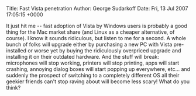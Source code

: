 Title: Fast Vista penetration
Author: George Sudarkoff
Date: Fri, 13 Jul 2007 17:05:15 +0000

It just hit me -- fast adoption of Vista by Windows users is probably a
good thing for the Mac market share (and Linux as a cheaper alternative,
of course). I know it sounds ridiculous, but listen to me for a second.
A whole bunch of folks will upgrade either by purchasing a new PC with
Vista pre-installed or worse yet by buying the ridiculously overpriced
upgrade and installing it on their outdated hardware. And the stuff will
break: microphones will stop working, printers will stop printing, apps
will start crashing, annoying dialog boxes will start popping up
everywhere, etc... and suddenly the prospect of switching to a
completely different OS all their geekier friends can't stop raving
about will become less scary! What do you think?
